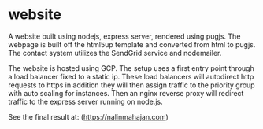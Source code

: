 # website

A website built using nodejs, express server, rendered using pugjs.
The webpage is built off the html5up template and converted from html to pugjs.
The contact system utilizes the SendGrid service and nodemailer.

The website is hosted using GCP. The setup uses a first entry point through a load balancer fixed to a static ip. 
These load balancers will autodirect http requests to https in addition they will then assign traffic to the priority group with auto scaling for instances.
Then an nginx reverse proxy will redirect traffic to the express server running on node.js.

See the final result at: (https://nalinmahajan.com)
